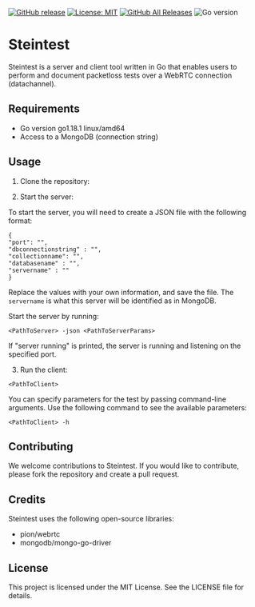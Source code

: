 [![GitHub release](https://img.shields.io/github/release/steinwurf/steintest.svg)](https://github.com/steinwurf/steintest/releases/)
[![License: MIT](https://img.shields.io/badge/License-MIT-yellow.svg)](https://opensource.org/licenses/MIT)
[![GitHub All Releases](https://img.shields.io/github/downloads/steinwurf/steintest/total.svg)](https://github.com/steinwurf/steintest/releases/)
![Go version](https://img.shields.io/badge/go-%3E%3D%201.18.1-blue.svg)

# Steintest

Steintest is a server and client tool written in Go that enables users to perform and document packetloss tests over a WebRTC connection (datachannel).

## Requirements

- Go version go1.18.1 linux/amd64
- Access to a MongoDB (connection string)

## Usage

1. Clone the repository: 

2. Start the server: 

To start the server, you will need to create a JSON file with the following format:

 ```
{
"port": "",
"dbconnectionstring" : "",
"collectionname": "",
"databasename" : "",
"servername" : ""
}
 ```

Replace the values with your own information, and save the file. The `servername` is what this server will be identified as in MongoDB.

Start the server by running:
 ```
<PathToServer> -json <PathToServerParams>
 ```

If "server running" is printed, the server is running and listening on the specified port.

3. Run the client:
 ```
 <PathToClient>
 ```

You can specify parameters for the test by passing command-line arguments. Use the following command to see the available parameters:
 ```
<PathToClient> -h
 ```

## Contributing
We welcome contributions to Steintest. If you would like to contribute, please fork the repository and create a pull request.

## Credits
Steintest uses the following open-source libraries:
- pion/webrtc
- mongodb/mongo-go-driver


## License
This project is licensed under the MIT License. See the LICENSE file for details.
